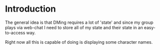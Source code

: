 Introduction
============

The general idea is that DMing requires a lot of 'state' and since my group
plays via web-chat I need to store all of my state and their state in an
easy-to-access way.

Right now all this is capable of doing is displaying some character names.
